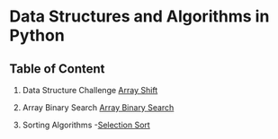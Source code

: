 # Data Structures and Algorithms in Python

## Table of Content
01. Data Structure Challenge [Array Shift](challenges/array_shift)

02. Array Binary Search [Array Binary Search](challenges/array_binary_search)

03. Sorting Algorithms 
 -[Selection Sort](sorting_algos/selection)